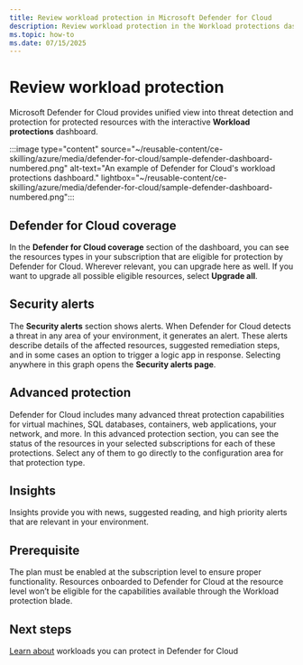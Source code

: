 ```yaml
---
title: Review workload protection in Microsoft Defender for Cloud
description: Review workload protection in the Workload protections dashboard in Microsoft Defender for Cloud
ms.topic: how-to
ms.date: 07/15/2025
---
```


# Review workload protection

Microsoft Defender for Cloud provides unified view into threat detection and protection for protected resources with the interactive **Workload protections** dashboard.

:::image type="content" source="~/reusable-content/ce-skilling/azure/media/defender-for-cloud/sample-defender-dashboard-numbered.png" alt-text="An example of Defender for Cloud's workload protections dashboard." lightbox="~/reusable-content/ce-skilling/azure/media/defender-for-cloud/sample-defender-dashboard-numbered.png":::

## Defender for Cloud coverage

In the **Defender for Cloud coverage** section of the dashboard, you can see the resources types in your subscription that are eligible for protection by Defender for Cloud. Wherever relevant, you can upgrade here as well. If you want to upgrade all possible eligible resources, select **Upgrade all**.

## Security alerts

The **Security alerts** section shows alerts. When Defender for Cloud detects a threat in any area of your environment, it generates an alert. These alerts describe details of the affected resources, suggested remediation steps, and in some cases an option to trigger a logic app in response. Selecting anywhere in this graph opens the **Security alerts page**.

## Advanced protection

Defender for Cloud includes many advanced threat protection capabilities for virtual machines, SQL databases, containers, web applications, your network, and more. In this advanced protection section, you can see the status of the resources in your selected subscriptions for each of these protections. Select any of them to go directly to the configuration area for that protection type.

## Insights

Insights provide you with news, suggested reading, and high priority alerts that are relevant in your environment.

## Prerequisite

The plan must be enabled at the subscription level to ensure proper functionality. Resources onboarded to Defender for Cloud at the resource level won’t be eligible for the capabilities available through the Workload protection blade.

## Next steps

[Learn about](defender-for-cloud-introduction.md) workloads you can protect in Defender for Cloud
